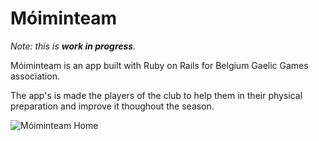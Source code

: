 # Móiminteam

*Note: this is **work in progress**.*

Móiminteam is an app built with Ruby on Rails for Belgium Gaelic Games association.

The app's is made the players of the club to help them in their physical preparation and improve it thoughout the season.

![Móiminteam Home]('/assets/images/moiminteam-home.png', "Móiminteam Homepage")
